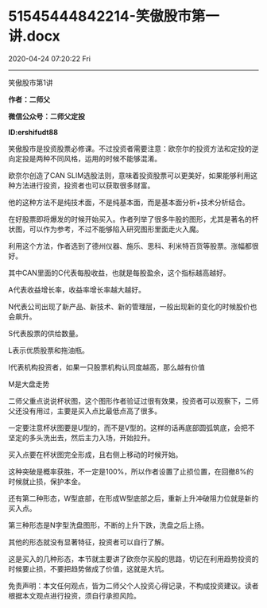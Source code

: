 # 51545444842214-笑傲股市第一讲.docx

2020-04-24 07:20:22 Fri

----

笑傲股市第1讲

__作者：二师父__

__微信公众号：二师父定投__

__ID:ershifudt88__

<a id="OLE_LINK1"></a><a id="OLE_LINK2"></a>笑傲股市是投资股票必修课。不过投资者需要注意：欧奈尔的投资方法和定投的逆向定投是两种不同风格，运用的时候不能够混淆。

欧奈尔创造了CAN SLIM选股法则，意味着投资股票可以更美好，如果能够利用这种方法进行投资，投资者也可以获取很多财富。

他的这种方法不是纯技术面，不是纯基本面，而是基本面分析\+技术分析结合。

在好股票即将爆发的时候开始买入。作者列举了很多牛股的图形，尤其是著名的杯状图，可以作为参考，不过不能够陷入研究图形里面走火入魔。

利用这个方法，作者选到了德州仪器、施乐、思科、利米特百货等股票。涨幅都很好。

其中CAN里面的C代表每股收益，也就是每股盈余，这个指标越高越好。

A代表收益增长率，收益率增长率越大越好。

N代表公司出现了新产品、新技术、新的管理层，一般出现新的变化的时候股价也会飙升。

S代表股票的供给数量。

L表示优质股票和拖油瓶。

I代表机构投资者，如果一只股票机构认同度越高，那么越有价值

M是大盘走势

二师父重点说说杯状图，这个图形作者验证过很有效果，投资者可以观察下，二师父还没有用过，主要是买入点比最低点高了很多。

一定要注意杯状图要是U型的，而不是V型的。这样的话再底部圆弧筑底，会把不坚定的多头洗出去，然后主力入场，开始拉升。

买入点要在杯状图完全形成，且右侧上移动的时候开始。

这种突破是概率获胜，不一定是100%，所以作者设置了止损位置，在回撤8%的时候就止损，保护本金。

还有第二种形态，W型底部，在形成W型底部之后，重新上升冲破阻力位就是新的买入点。

第三种形态是N字型洗盘图形，不断的上升下跌，洗盘之后上扬。

其他的形态就没有显著特征，投资者可以自行了解。

这是买入的几种形态，本节就主要讲了欧奈尔买股的思路，切记在利用趋势投资的时候要止损，不要把趋势做成了价值，这就是大坑。

免责声明：本文任何观点，皆为二师父个人投资心得记录，不构成投资建议。读者根据本文观点进行投资，须自行承担风险。

